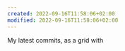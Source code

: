```yaml
---
created: 2022-09-16T11:58:06+02:00
modified: 2022-09-16T11:58:06+02:00
---
```


My latest commits, as a grid with
